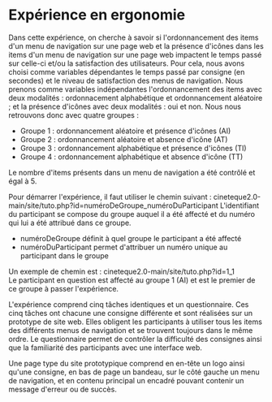 # Expérience en ergonomie 

Dans cette expérience, on cherche à savoir si l'ordonnancement des items d'un menu de navigation sur une page web et la présence d'icônes dans les items d'un menu de navigation sur une page web impactent le temps passé sur celle-ci et/ou la satisfaction des utilisateurs. Pour cela, nous avons choisi comme variables dépendantes le temps passé par consigne (en secondes) et le niveau de satisfaction des menus de navigation. Nous prenons comme variables indépendantes l'ordonnancement des items avec deux modalités : ordonnacement alphabétique et ordonnancement aléatoire ; et la présence d'icônes avec deux modalités : oui et non. Nous nous retrouvons donc avec quatre groupes : 
- Groupe 1 : ordonnancement aléatoire et présence d'icônes (AI)
- Groupe 2 : ordonnancement aléatoire et absence d'icône (AT)
- Groupe 3 : ordonnancement alphabétique et présence d'icônes (TI)
- Groupe 4 : ordonnancement alphabétique et absence d'icône (TT)

Le nombre d'items présents dans un menu de navigation a été contrôlé et égal à 5. 

Pour démarrer l'expérience, il faut utiliser le chemin suivant : cineteque2.0-main/site/tuto.php?id=numéroDeGroupe_numéroDuParticipant
L'identifiant du participant se compose du groupe auquel il a été affecté et du numéro qui lui a été attribué dans ce groupe. 
- numéroDeGroupe définit à quel groupe le participant a été affecté 
- numéroDuParticipant permet d'attribuer un numéro unique au participant dans le groupe

Un exemple de chemin est : cineteque2.0-main/site/tuto.php?id=1_1<br />
Le participant en question est affecté au groupe 1 (AI) et est le premier de ce groupe à passer l'expérience. 

L'expérience comprend cinq tâches identiques et un questionnaire. Ces cinq tâches ont chacune une consigne différente et sont réalisées sur un prototype de site web. Elles obligent les participants à utiliser tous les items des différents menus de navigation et se trouvent toujours dans le même ordre. Le questionnaire permet de contrôler la difficulté des consignes ainsi que la familiarité des participants avec une interface web. 

Une page type du site prototypique comprend en en-tête un logo ainsi qu'une consigne, en bas de page un bandeau, sur le côté gauche un menu de navigation, et en contenu principal un encadré pouvant contenir un message d'erreur ou de succès. 
